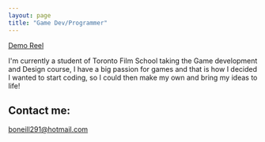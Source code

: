 ```yaml
---
layout: page
title: "Game Dev/Programmer"
---
```

[Demo Reel]("(https://www.youtube.com/watch?v=X4cXdLfqp58)")

I'm currently a student of Toronto Film School taking the Game development and Design course, 
I have a big passion for games and that is how I decided I wanted to start coding, so I could then make my own and bring my ideas to life!

## Contact me:
boneill291@hotmail.com
